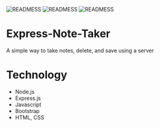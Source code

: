 ![READMESS](public/assets/images/homepage.png)
![READMESS](public/assets/images/notes.png)
![READMESS](public/assets/images/delete.png)

# Express-Note-Taker
A simple way to take notes, delete, and save using a server 

# Technology
* Node.js
* Express.js
* Javascript
* Bootstrap
* HTML, CSS




